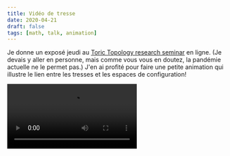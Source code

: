 ```yaml
---
title: Vidéo de tresse
date: 2020-04-21
draft: false
tags: [math, talk, animation]
---
```


Je donne un exposé jeudi au [Toric Topology research seminar](http://www.fields.utoronto.ca/activities/19-20/research-seminar) en ligne.
(Je devais y aller en personne, mais comme vous vous en doutez, la pandémie actuelle ne le permet pas.)
J'en ai profité pour faire une petite animation qui illustre le lien entre les tresses et les espaces de configuration!

<!--more-->
<div class="ratio ratio-16x9">
    <video controls loop autoplay>
        <source src="braid.mp4" type="video/mp4" />
    </video>
</div>

